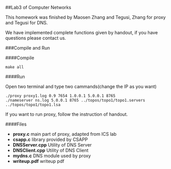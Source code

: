 
##Lab3 of Computer Networks

This homework was finished by Maosen Zhang and Tegusi, Zhang for proxy and Tegusi for DNS.

We have implemented complete functions given by handout, if you have questions please contact us.

###Compile and Run

####Compile

```
make all
```
####Run

Open two terminal and type two cammands(change the IP as you want)

```
./proxy proxy1.log 0.9 7654 1.0.0.1 5.0.0.1 8765
./nameserver ns.log 5.0.0.1 8765 ../topos/topo1/topo1.servers ../topos/topo1/topo1.lsa
```

If you want to run proxy, follow the instruction of handout. 

####Files

* **proxy.c** main part of proxy, adapted from ICS lab
* **csapp.c** library provided by CSAPP
* **DNSServer.cpp** Utility of DNS Server
* **DNSClient.cpp** Utility of DNS Client
* **mydns.c** DNS module used by proxy
* **writeup.pdf** writeup pdf
